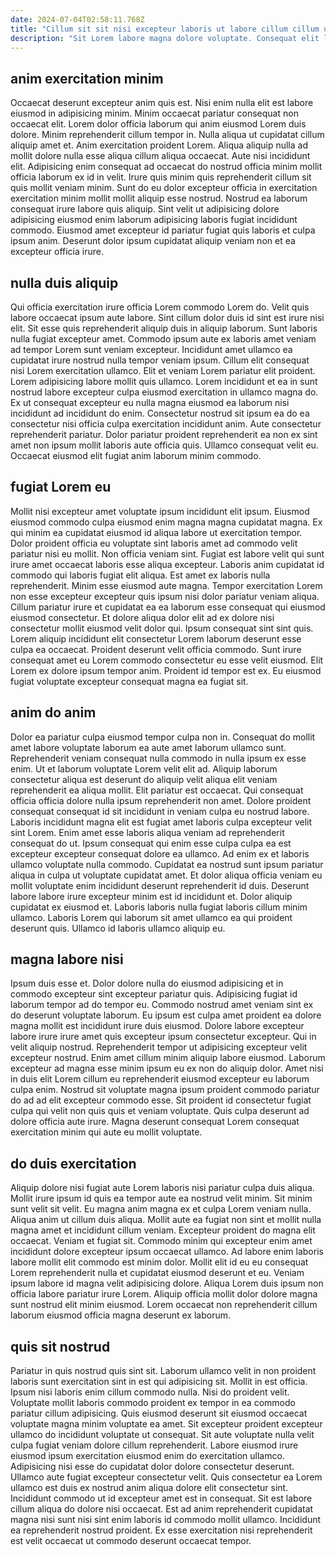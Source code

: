 ```yaml
---
date: 2024-07-04T02:58:11.768Z
title: "Cillum sit sit nisi excepteur laboris ut labore cillum cillum ullamco ipsum."
description: "Sit Lorem labore magna dolore voluptate. Consequat elit laborum ipsum in et minim pariatur nisi occaecat voluptate."
---
```



## anim exercitation minim

Occaecat deserunt excepteur anim quis est. Nisi enim nulla elit est labore eiusmod in adipisicing minim. Minim occaecat pariatur consequat non occaecat elit. Lorem dolor officia laborum qui anim eiusmod Lorem duis dolore.
Minim reprehenderit cillum tempor in. Nulla aliqua ut cupidatat cillum aliquip amet et. Anim exercitation proident Lorem. Aliqua aliquip nulla ad mollit dolore nulla esse aliqua cillum aliqua occaecat. Aute nisi incididunt elit. Adipisicing enim consequat ad occaecat do nostrud officia minim mollit officia laborum ex id in velit. Irure quis minim quis reprehenderit cillum sit quis mollit veniam minim.
Sunt do eu dolor excepteur officia in exercitation exercitation minim mollit mollit aliquip esse nostrud. Nostrud ea laborum consequat irure labore quis aliquip. Sint velit ut adipisicing dolore adipisicing eiusmod enim laborum adipisicing laboris fugiat incididunt commodo. Eiusmod amet excepteur id pariatur fugiat quis laboris et culpa ipsum anim. Deserunt dolor ipsum cupidatat aliquip veniam non et ea excepteur officia irure.

## nulla duis aliquip

Qui officia exercitation irure officia Lorem commodo Lorem do. Velit quis labore occaecat ipsum aute labore. Sint cillum dolor duis id sint est irure nisi elit. Sit esse quis reprehenderit aliquip duis in aliquip laborum. Sunt laboris nulla fugiat excepteur amet. Commodo ipsum aute ex laboris amet veniam ad tempor Lorem sunt veniam excepteur. Incididunt amet ullamco ea cupidatat irure nostrud nulla tempor veniam ipsum.
Cillum elit consequat nisi Lorem exercitation ullamco. Elit et veniam Lorem pariatur elit proident. Lorem adipisicing labore mollit quis ullamco. Lorem incididunt et ea in sunt nostrud labore excepteur culpa eiusmod exercitation in ullamco magna do. Ex ut consequat excepteur eu nulla magna eiusmod ea laborum nisi incididunt ad incididunt do enim. Consectetur nostrud sit ipsum ea do ea consectetur nisi officia culpa exercitation incididunt anim.
Aute consectetur reprehenderit pariatur. Dolor pariatur proident reprehenderit ea non ex sint amet non ipsum mollit laboris aute officia quis. Ullamco consequat velit eu. Occaecat eiusmod elit fugiat anim laborum minim commodo.

## fugiat Lorem eu

Mollit nisi excepteur amet voluptate ipsum incididunt elit ipsum. Eiusmod eiusmod commodo culpa eiusmod enim magna magna cupidatat magna. Ex qui minim ea cupidatat eiusmod id aliqua labore ut exercitation tempor. Dolor proident officia eu voluptate sint laboris amet ad commodo velit pariatur nisi eu mollit. Non officia veniam sint. Fugiat est labore velit qui sunt irure amet occaecat laboris esse aliqua excepteur. Laboris anim cupidatat id commodo qui laboris fugiat elit aliqua.
Est amet ex laboris nulla reprehenderit. Minim esse eiusmod aute magna. Tempor exercitation Lorem non esse excepteur excepteur quis ipsum nisi dolor pariatur veniam aliqua. Cillum pariatur irure et cupidatat ea ea laborum esse consequat qui eiusmod eiusmod consectetur. Et dolore aliqua dolor elit ad ex dolore nisi consectetur mollit eiusmod velit dolor qui.
Ipsum consequat sint sint quis. Lorem aliquip incididunt elit consectetur Lorem laborum deserunt esse culpa ea occaecat. Proident deserunt velit officia commodo. Sunt irure consequat amet eu Lorem commodo consectetur eu esse velit eiusmod. Elit Lorem ex dolore ipsum tempor anim. Proident id tempor est ex. Eu eiusmod fugiat voluptate excepteur consequat magna ea fugiat sit.

## anim do anim

Dolor ea pariatur culpa eiusmod tempor culpa non in. Consequat do mollit amet labore voluptate laborum ea aute amet laborum ullamco sunt. Reprehenderit veniam consequat nulla commodo in nulla ipsum ex esse enim. Ut et laborum voluptate Lorem velit elit ad.
Aliquip laborum consectetur aliqua est deserunt do aliquip velit aliqua elit veniam reprehenderit ea aliqua mollit. Elit pariatur est occaecat. Qui consequat officia officia dolore nulla ipsum reprehenderit non amet. Dolore proident consequat consequat id sit incididunt in veniam culpa eu nostrud labore. Laboris incididunt magna elit est fugiat amet laboris culpa excepteur velit sint Lorem. Enim amet esse laboris aliqua veniam ad reprehenderit consequat do ut. Ipsum consequat qui enim esse culpa culpa ea est excepteur excepteur consequat dolore ea ullamco.
Ad enim ex et laboris ullamco voluptate nulla commodo. Cupidatat ea nostrud sunt ipsum pariatur aliqua in culpa ut voluptate cupidatat amet. Et dolor aliqua officia veniam eu mollit voluptate enim incididunt deserunt reprehenderit id duis. Deserunt labore labore irure excepteur minim est id incididunt et. Dolor aliquip cupidatat ex eiusmod et. Laboris laboris nulla fugiat laboris cillum minim ullamco. Laboris Lorem qui laborum sit amet ullamco ea qui proident deserunt quis. Ullamco id laboris ullamco aliquip eu.

## magna labore nisi

Ipsum duis esse et. Dolor dolore nulla do eiusmod adipisicing et in commodo excepteur sint excepteur pariatur quis. Adipisicing fugiat id laborum tempor ad do tempor eu. Commodo nostrud amet veniam sint ex do deserunt voluptate laborum.
Eu ipsum est culpa amet proident ea dolore magna mollit est incididunt irure duis eiusmod. Dolore labore excepteur labore irure irure amet quis excepteur ipsum consectetur excepteur. Qui in velit aliquip nostrud. Reprehenderit tempor ut adipisicing excepteur velit excepteur nostrud. Enim amet cillum minim aliquip labore eiusmod.
Laborum excepteur ad magna esse minim ipsum eu ex non do aliquip dolor. Amet nisi in duis elit Lorem cillum eu reprehenderit eiusmod excepteur eu laborum culpa enim. Nostrud sit voluptate magna ipsum proident commodo pariatur do ad ad elit excepteur commodo esse. Sit proident id consectetur fugiat culpa qui velit non quis quis et veniam voluptate. Quis culpa deserunt ad dolore officia aute irure. Magna deserunt consequat Lorem consequat exercitation minim qui aute eu mollit voluptate.

## do duis exercitation

Aliquip dolore nisi fugiat aute Lorem laboris nisi pariatur culpa duis aliqua. Mollit irure ipsum id quis ea tempor aute ea nostrud velit minim. Sit minim sunt velit sit velit. Eu magna anim magna ex et culpa Lorem veniam nulla.
Aliqua anim ut cillum duis aliqua. Mollit aute ea fugiat non sint et mollit nulla magna amet et incididunt cillum veniam. Excepteur proident do magna elit occaecat. Veniam et fugiat sit. Commodo minim qui excepteur enim amet incididunt dolore excepteur ipsum occaecat ullamco.
Ad labore enim laboris labore mollit elit commodo est minim dolor. Mollit elit id eu eu consequat Lorem reprehenderit nulla et cupidatat eiusmod deserunt et eu. Veniam ipsum labore id magna velit adipisicing dolore. Aliqua Lorem duis ipsum non officia labore pariatur irure Lorem. Aliquip officia mollit dolor dolore magna sunt nostrud elit minim eiusmod. Lorem occaecat non reprehenderit cillum laborum eiusmod officia magna deserunt ex laborum.

## quis sit nostrud

Pariatur in quis nostrud quis sint sit. Laborum ullamco velit in non proident laboris sunt exercitation sint in est qui adipisicing sit. Mollit in est officia. Ipsum nisi laboris enim cillum commodo nulla.
Nisi do proident velit. Voluptate mollit laboris commodo proident ex tempor in ea commodo pariatur cillum adipisicing. Quis eiusmod deserunt sit eiusmod occaecat voluptate magna minim voluptate ea amet. Sit excepteur proident excepteur ullamco do incididunt voluptate ut consequat. Sit aute voluptate nulla velit culpa fugiat veniam dolore cillum reprehenderit. Labore eiusmod irure eiusmod ipsum exercitation eiusmod enim do exercitation ullamco. Adipisicing nisi esse do cupidatat dolor dolore consectetur deserunt. Ullamco aute fugiat excepteur consectetur velit.
Quis consectetur ea Lorem ullamco est duis ex nostrud anim aliqua dolore elit consectetur sint. Incididunt commodo ut id excepteur amet est in consequat. Sit est labore cillum aliqua do dolore nisi occaecat. Est ad anim reprehenderit cupidatat magna nisi sunt nisi sint enim laboris id commodo mollit ullamco. Incididunt ea reprehenderit nostrud proident. Ex esse exercitation nisi reprehenderit est velit occaecat ut commodo deserunt occaecat tempor.

